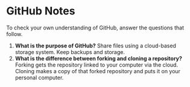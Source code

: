 # GitHub Notes

To check your own understanding of GitHub, answer the questions that follow.

1. **What is the purpose of GitHub?** Share files using a cloud-based storage system. Keep backups and storage. 
1. **What is the difference between forking and cloning a repository?** Forking gets the repository linked to your computer via the cloud. Cloning makes a copy of that forked repository and puts it on your personal computer. 